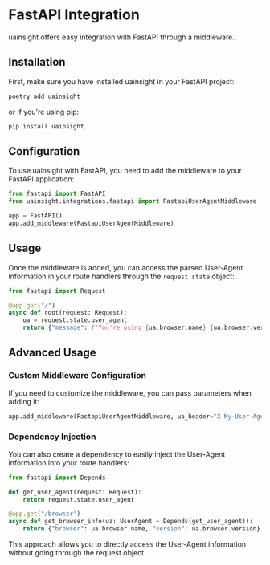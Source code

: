 # FastAPI Integration

uainsight offers easy integration with FastAPI through a middleware.

## Installation

First, make sure you have installed uainsight in your FastAPI project:

```bash
poetry add uainsight
```

or if you're using pip:

```bash
pip install uainsight
```

## Configuration

To use uainsight with FastAPI, you need to add the middleware to your FastAPI application:

```python
from fastapi import FastAPI
from uainsight.integrations.fastapi import FastapiUserAgentMiddleware

app = FastAPI()
app.add_middleware(FastapiUserAgentMiddleware)
```

## Usage

Once the middleware is added, you can access the parsed User-Agent information in your route handlers through the `request.state` object:

```python
from fastapi import Request

@app.get("/")
async def root(request: Request):
    ua = request.state.user_agent
    return {"message": f"You're using {ua.browser.name} {ua.browser.version} on {ua.os.name} {ua.os.version}"}
```

## Advanced Usage

### Custom Middleware Configuration

If you need to customize the middleware, you can pass parameters when adding it:

```python
app.add_middleware(FastapiUserAgentMiddleware, ua_header="X-My-User-Agent")
```

### Dependency Injection

You can also create a dependency to easily inject the User-Agent information into your route handlers:

```python
from fastapi import Depends

def get_user_agent(request: Request):
    return request.state.user_agent

@app.get("/browser")
async def get_browser_info(ua: UserAgent = Depends(get_user_agent)):
    return {"browser": ua.browser.name, "version": ua.browser.version}
```

This approach allows you to directly access the User-Agent information without going through the request object.